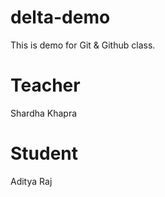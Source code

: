 # delta-demo
This is demo for Git  &amp; Github class.

# Teacher
Shardha Khapra

# Student
Aditya Raj